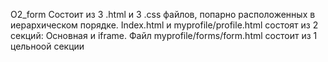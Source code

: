 O2_form
Состоит из 3 .html и 3 .css файлов, попарно расположенных в иерархическом порядке. Index.html и myprofile/profile.html состоят из 2 секций: Основная и iframe. Файл myprofile/forms/form.html состоит из 1 цельноой секции
